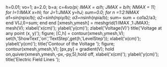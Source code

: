 h=0.01;
vo=1;
a=2.0;
b=a;
c=4*vo/pi;
IMAX = a/h;
JMAX = b/h;
NMAX = 11;
for I=1:IMAX
x=h*I;
for J=1:JMAX
y=h*J;
sum=0.0;
for n =1:2:NMAX
a1=sin(n*pi*x/b);
a2=sinh(n*pi*y/b);
a3=n*sinh(n*pi*a/b);
sum= sum + c*a1*a2/a3;
end
V(J,I)=sum;
end
end
[xmesh,ymesh] = meshgrid(1:IMAX ,1:JMAX);
mesh(V);
xlabel('x(cm)');
ylabel('y(cm)');
zlabel('Voltage(V)')
title('Voltage at any point (x, y)');
figure;
[C,h] = contour(xmesh,ymesh,V);
set(h,'ShowText','on','TextStep',get(h,'LevelStep'));
xlabel('x(cm)');
ylabel('y(cm)');
title('Contour of the Voltage ');
figure;
contour(xmesh,ymesh,V); [px,py] = gradient(V);
hold on,quiver(xmesh,ymesh,-px,-py,5),hold off,
xlabel('x(cm)');
ylabel('y(cm)');
title('Electric Field Lines ');
